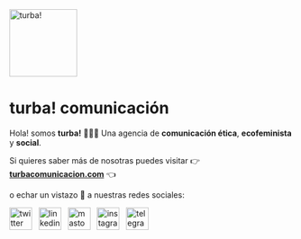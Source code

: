 <img src="https://turbacomunicacion.com/mail/logo_turba-mail.png" alt="turba!" width="120"/>

# turba! comunicación

Hola! somos **turba!** 💚💛💜 Una agencia de **comunicación ética**, **ecofeminista** y **social**.

Si quieres saber más de nosotras puedes visitar 👉 [**turbacomunicacion.com**](https://turbacomunicacion.com) 👈

o echar un vistazo 👀 a nuestras redes sociales:

[<img src="https://turbacomunicacion.com/mail/twitter.png" alt="twitter" width="40"/>](https://twitter.com/turba_com) &nbsp;
 [<img src="https://turbacomunicacion.com/mail/linkedin.png" alt="linkedin" width="40"/>](https://www.linkedin.com/company/turba-com) &nbsp;
 [<img src="https://turbacomunicacion.com/mail/mastodon.png" alt="mastodon" width="40"/>](https://mstdn.social/web/@turba_com) &nbsp;
 [<img src="https://turbacomunicacion.com/mail/instagram.png" alt="instagram" width="40"/>](https://www.instagram.com/turba_com/) &nbsp;
 [<img src="https://turbacomunicacion.com/mail/telegram.png" alt="telegram" width="40"/>](https://t.me/turba_com)
